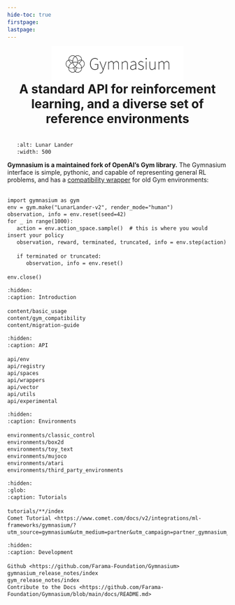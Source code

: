 ```yaml
---
hide-toc: true
firstpage:
lastpage:
---
```


<center>
<img src="https://raw.githubusercontent.com/Farama-Foundation/Gymnasium/master/gymnasium-text.png" width="60%" alt="Gymnasium Logo">

<h2>A standard API for reinforcement learning, and a diverse set of reference environments</h2>
</center>

```{figure} _static/videos/box2d/lunar_lander.gif
   :alt: Lunar Lander
   :width: 500
```

**Gymnasium is a maintained fork of OpenAI’s Gym library.** The Gymnasium interface is simple, pythonic, and capable of representing general RL problems, and has a [compatibility wrapper](content/gym_compatibility) for old Gym environments:

```{code-block} python

import gymnasium as gym
env = gym.make("LunarLander-v2", render_mode="human")
observation, info = env.reset(seed=42)
for _ in range(1000):
   action = env.action_space.sample()  # this is where you would insert your policy
   observation, reward, terminated, truncated, info = env.step(action)

   if terminated or truncated:
      observation, info = env.reset()

env.close()
```

<style>
h2 {
    padding-top: 0;
    padding-bottom: 20px;
    font-size: 28px;
    margin: 0;
    overflow: auto;
}
img{
  vertical-align:bottom;
  padding-bottom: 0;
  padding-top: 0
 }
</style>

```{toctree}
:hidden:
:caption: Introduction

content/basic_usage
content/gym_compatibility
content/migration-guide
```

```{toctree}
:hidden:
:caption: API

api/env
api/registry
api/spaces
api/wrappers
api/vector
api/utils
api/experimental
```

```{toctree}
:hidden:
:caption: Environments

environments/classic_control
environments/box2d
environments/toy_text
environments/mujoco
environments/atari
environments/third_party_environments
```

```{toctree}
:hidden:
:glob:
:caption: Tutorials

tutorials/**/index
Comet Tutorial <https://www.comet.com/docs/v2/integrations/ml-frameworks/gymnasium/?utm_source=gymnasium&utm_medium=partner&utm_campaign=partner_gymnasium_2023&utm_content=docs_gymnasium>
```

```{toctree}
:hidden:
:caption: Development

Github <https://github.com/Farama-Foundation/Gymnasium>
gymnasium_release_notes/index
gym_release_notes/index
Contribute to the Docs <https://github.com/Farama-Foundation/Gymnasium/blob/main/docs/README.md>
```

